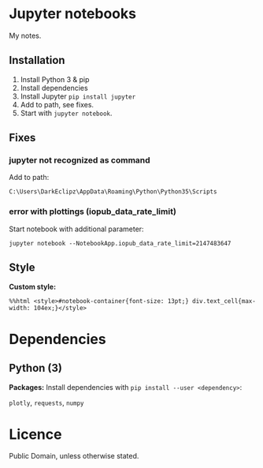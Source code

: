 # Jupyter notebooks
My notes.

## Installation
1. Install Python 3 & pip
2. Install dependencies
2. Install Jupyter `pip install jupyter`
3. Add to path, see fixes.
4. Start with `jupyter notebook`.

## Fixes
### jupyter not recognized as command
Add to path:

`C:\Users\DarkEclipz\AppData\Roaming\Python\Python35\Scripts`

### error with plottings (iopub\_data\_rate_limit)
Start notebook with additional parameter:

`jupyter notebook --NotebookApp.iopub_data_rate_limit=2147483647`

## Style

**Custom style:**

`%%html <style>#notebook-container{font-size: 13pt;} div.text_cell{max-width: 104ex;}</style>`

# Dependencies
## Python (3)

**Packages:**
Install dependencies with `pip install --user <dependency>`:

`plotly`, `requests`, `numpy`

# Licence
Public Domain, unless otherwise stated.
